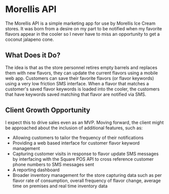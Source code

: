 # Morellis API

The Morellis API is a simple marketing app for use by Morellis Ice Cream stores. It was born from a desire on my part
to be notified when my favorite flavors appear in the cooler so I never have to miss an opportunity to get a 
coconut jalapeno cone.

## What Does it Do?
The idea is that as the store personnel retires empty barrels and replaces them with
new flavors, they can update the current flavors using a mobile web app. Customers can 
save their favorite flavors (or flavor keywords) using a very low friction SMS interface.
When a flavor that matches a customer's saved flavor keywords is loaded into the cooler,
the customers that have keywords saved matching that flavor are notified via SMS.

## Client Growth Opportunity
I expect this to drive sales even as an MVP. Moving forward, the client might be approached
about the inclusion of additional features, such as:

- Allowing customers to tailor the frequency of their notifications
- Providing a web based interface for customer flavor keyword management
- Capturing customer visits in response to flavor update SMS messages by interfacing with the
Square POS API to cross reference customer phone numbers to SMS messages sent
- A reporting dashboard
- Broader inventory management for the store capturing data such as per flavor rate of consumption,
overall frequency of flavor change, average time on premises and real time inventory data


